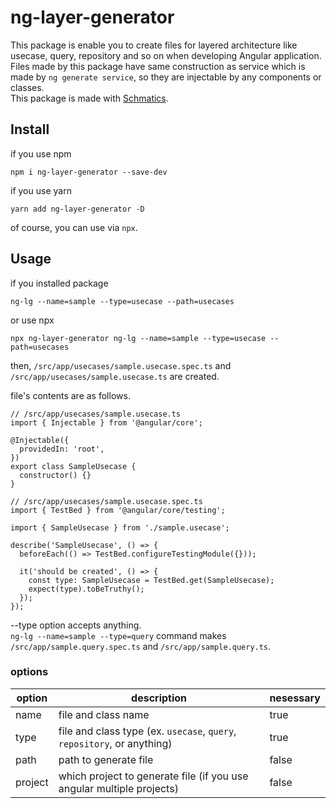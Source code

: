 # ng-layer-generator

This package is enable you to create files for layered architecture like usecase, query, repository and so on when developing Angular application.  
Files made by this package have same construction as service which is made by `ng generate service`, so they are injectable by any components or classes.  
This package is made with [Schmatics](https://angular.io/guide/schematics).

## Install

if you use npm

```
npm i ng-layer-generator --save-dev
```

if you use yarn

```
yarn add ng-layer-generator -D
```

of course, you can use via `npx`.

## Usage

if you installed package

```
ng-lg --name=sample --type=usecase --path=usecases
```

or use npx

```
npx ng-layer-generator ng-lg --name=sample --type=usecase --path=usecases
```

then, `/src/app/usecases/sample.usecase.spec.ts` and `/src/app/usecases/sample.usecase.ts` are created.

file's contents are as follows.

```
// /src/app/usecases/sample.usecase.ts
import { Injectable } from '@angular/core';

@Injectable({
  providedIn: 'root',
})
export class SampleUsecase {
  constructor() {}
}
```

```
// /src/app/usecases/sample.usecase.spec.ts
import { TestBed } from '@angular/core/testing';

import { SampleUsecase } from './sample.usecase';

describe('SampleUsecase', () => {
  beforeEach(() => TestBed.configureTestingModule({}));

  it('should be created', () => {
    const type: SampleUsecase = TestBed.get(SampleUsecase);
    expect(type).toBeTruthy();
  });
});
```

--type option accepts anything.  
`ng-lg --name=sample --type=query` command makes `/src/app/sample.query.spec.ts` and `/src/app/sample.query.ts`.

### options

| option  | description                                                             | nesessary |
| ------- | ----------------------------------------------------------------------- | --------- |
| name    | file and class name                                                     | true      |
| type    | file and class type (ex. `usecase`, `query`, `repository`, or anything) | true      |
| path    | path to generate file                                                   | false     |
| project | which project to generate file (if you use angular multiple projects)   | false     |
